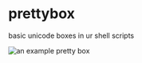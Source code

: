 # prettybox
basic unicode boxes in ur shell scripts

![an example pretty box](https://github.com/easrng/prettybox/assets/23086727/3af0623c-e9c8-4ff3-b2c2-90fbf1e342df)
